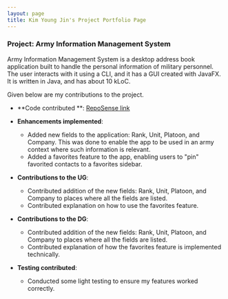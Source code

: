 ```yaml
---
layout: page
title: Kim Young Jin's Project Portfolio Page
---
```


### Project: Army Information Management System

Army Information Management System is a desktop address book application built to handle the personal information of
military personnel. The user interacts with it using a CLI, and it has a GUI created with JavaFX. It is written in Java,
and has about 10 kLoC.

Given below are my contributions to the project.

- **Code contributed
  **: [RepoSense link](https://nus-cs2103-ay2223s2.github.io/tp-dashboard/?search=jugheadjones10&breakdown=true)
- **Enhancements implemented**:
    - Added new fields to the application: Rank, Unit, Platoon, and Company. This was done to enable the app to
      be used in an army context where such information is relevant.
    - Added a favorites feature to the app, enabling users to "pin" favorited contacts to a favorites sidebar.

- **Contributions to the UG**:
    - Contributed addition of the new fields: Rank, Unit, Platoon, and Company to places where all the fields are
      listed.
    - Contributed explanation on how to use the favorites feature.

- **Contributions to the DG**:
    - Contributed addition of the new fields: Rank, Unit, Platoon, and Company to places where all the fields are
      listed.
    - Contributed explanation of how the favorites feature is implemented technically.

- **Testing contributed**:
    - Conducted some light testing to ensure my features worked correctly.
